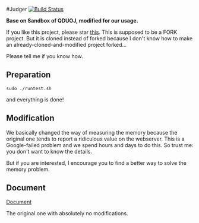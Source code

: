 #Judger [![Build Status](https://travis-ci.org/QingdaoU/Judger.svg?branch=newnew)](https://travis-ci.org/QingdaoU/Judger)

**Base on Sandbox of QDUOJ, modified for our usage.**

If you like this project, please star [this](https://github.com/QingdaoU/Judger).
This is supposed to be a FORK project. But it is cloned instead of forked because I don't know how to make an 
already-cloned-and-modified project forked...

Please tell me if you know how.

## Preparation
```
sudo ./runtest.sh
```
and everything is done!

## Modification

We basically changed the way of measuring the memory because the original one tends to report a ridiculous
value on the webserver. This is a Google-failed problem and we spend hours and days to do this. So trust me: 
you don't want to know the details.

But if you are interested, I encourage you to find a better way to solve the memory problem.

## Document

[Document](http://docs.onlinejudge.me/Judger/)

The original one with absolutely no modifications.
